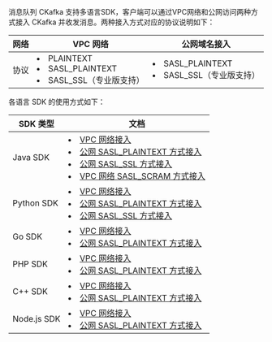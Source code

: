 消息队列 CKafka 支持多语言SDK，客户端可以通过VPC网络和公网访问两种方式接入 CKafka 并收发消息。两种接入方式对应的协议说明如下：

| 网络 | VPC 网络                                                     | 公网域名接入                                         |
| :--- | ------------------------------------------------------------ | ---------------------------------------------------- |
| 协议 | <li>PLAINTEXT</li><li>SASL_PLAINTEXT</li><li>SASL_SSL（专业版支持）</li> | <li>SASL_PLAINTEXT</li><li>SASL_SSL（专业版支持）</li> |

各语言 SDK 的使用方式如下：
<table>
<thead>
<tr>
<th>SDK 类型</th>
<th>文档</th>
</tr>
</thead>
<tbody><tr>
<td>Java SDK</td>
<td><li><a href="https://intl.cloud.tencent.com/document/product/597/40056">VPC 网络接入</a></li><li><a href="https://intl.cloud.tencent.com/document/product/597/40057">公网 SASL_PLAINTEXT 方式接入</a></li><li><a href="https://intl.cloud.tencent.com/document/product/597/43838">公网 SASL_SSL 方式接入</a></li>
<li><a href="https://intl.cloud.tencent.com/document/product/597/46795">VPC 网络 SASL_SCRAM 方式接入</a></li></td>
</tr>
<tr>
<td>Python SDK</td>
<td><li><a href="https://intl.cloud.tencent.com/document/product/597/40452">VPC 网络接入</a></li><li><a href="https://intl.cloud.tencent.com/document/product/597/40453">公网 SASL_PLAINTEXT 方式接入</a></li><li><a href="https://intl.cloud.tencent.com/document/product/597/43839">公网 SASL_SSL 方式接入</a></li></td>
</tr>
<tr>
<td>Go SDK</td>
<td><li><a href="https://intl.cloud.tencent.com/document/product/597/40059">VPC 网络接入</a></li><li><a href="https://intl.cloud.tencent.com/document/product/597/40060">公网 SASL_PLAINTEXT 方式接入</a></li></td>
</tr>
<tr>
<td>PHP SDK</td>
<td><li><a href="https://intl.cloud.tencent.com/document/product/597/40062">VPC 网络接入</a></li><li><a href="https://intl.cloud.tencent.com/document/product/597/40063">公网 SASL_PLAINTEXT 方式接入</a></li></td>
</tr>
<tr>
<td>C++ SDK</td>
<td><li><a href="https://intl.cloud.tencent.com/document/product/597/40065">VPC 网络接入</a></li><li><a href="https://intl.cloud.tencent.com/document/product/597/40066">公网 SASL_PLAINTEXT 方式接入</a></li></td>
</tr>
<tr>
<td>Node.js SDK</td>
<td><li><a href="https://intl.cloud.tencent.com/document/product/597/40449">VPC 网络接入</a></li><li><a href="https://intl.cloud.tencent.com/document/product/597/40450">公网 SASL_PLAINTEXT 方式接入</a></li></td>
</tr>
</tbody></table>
